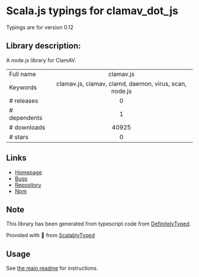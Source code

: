
# Scala.js typings for clamav_dot_js

Typings are for version 0.12

## Library description:
A node.js library for ClamAV.

|                    |                 |
| ------------------ | :-------------: |
| Full name          | clamav.js |
| Keywords           | clamav.js, clamav, clamd, daemon, virus, scan, node.js |
| # releases         | 0 |
| # dependents       | 1 |
| # downloads        | 40925 |
| # stars            | 0 |

## Links
- [Homepage](https://github.com/yongtang/clamav.js)
- [Bugs](https://github.com/yongtang/clamav.js/issues)
- [Repository](https://github.com/yongtang/clamav.js)
- [Npm](https://www.npmjs.com/package/clamav.js)
    


## Note
This library has been generated from typescript code from [DefinitelyTyped](https://definitelytyped.org).

Provided with :purple_heart: from [ScalablyTyped](https://github.com/oyvindberg/ScalablyTyped)

## Usage
See [the main readme](../../readme.md) for instructions.


